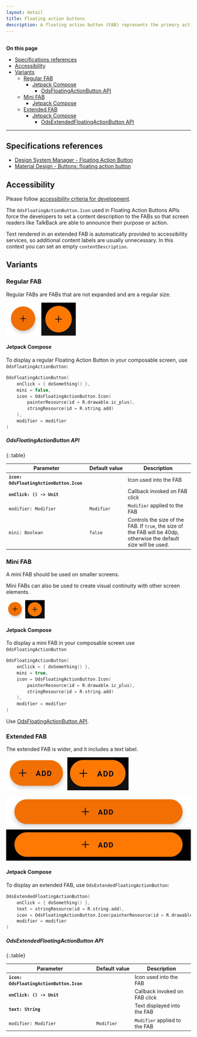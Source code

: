 ```yaml
---
layout: detail
title: Floating action buttons
description: A floating action button (FAB) represents the primary action of a screen.
---
```


<br>**On this page**

* [Specifications references](#specifications-references)
* [Accessibility](#accessibility)
* [Variants](#variants)
    * [Regular FAB](#regular-fab)
        * [Jetpack Compose](#jetpack-compose)
            * [OdsFloatingActionButton API](#odsfloatingactionbutton-api)
    * [Mini FAB](#mini-fab)
        * [Jetpack Compose](#jetpack-compose-1)
    * [Extended FAB](#extended-fab)
        * [Jetpack Compose](#jetpack-compose-2)
            * [OdsExtendedFloatingActionButton API](#odsextendedfloatingactionbutton-api)

---

## Specifications references

- [Design System Manager - Floating Action Button](https://system.design.orange.com/0c1af118d/p/577022-buttons-fab/b/101b2a)
- [Material Design - Buttons: floating action button](https://material.io/components/buttons-floating-action-button/)

## Accessibility

Please follow [accessibility criteria for development](https://a11y-guidelines.orange.com/en/mobile/android/development/).

The `OdsFloatingActionButton.Icon` used in Floating Action Buttons APIs force the developers to set a content description to the FABs so that
screen readers like TalkBack are able to announce their purpose or action.

Text rendered in an extended FAB is automatically provided to accessibility services, so additional content labels are usually unnecessary.
In this context you can set an empty `contentDescription`.

## Variants

### Regular FAB

Regular FABs are FABs that are not expanded and are a regular size.

![FAB light](images/fab_light.png)  ![FAB dark](images/fab_dark.png)

#### Jetpack Compose

To display a regular Floating Action Button in your composable screen, use `OdsFloatingActionButton`:

```kotlin
OdsFloatingActionButton(
    onClick = { doSomething() },
    mini = false,
    icon = OdsFloatingActionButton.Icon(
        painterResource(id = R.drawable.ic_plus),
        stringResource(id = R.string.add)
    ),
    modifier = modifier
)
```

##### OdsFloatingActionButton API

{:.table}

| Parameter                                   | Default&nbsp;value | Description                                                                                                         |
|---------------------------------------------|--------------------|---------------------------------------------------------------------------------------------------------------------|
| <b>`icon: OdsFloatingActionButton.Icon`</b> |                    | Icon used into the FAB                                                                                              |
| <b>`onClick: () -> Unit`</b>                |                    | Callback invoked on FAB click                                                                                       |
| `modifier: Modifier`                        | `Modifier`         | `Modifier` applied to the FAB                                                                                       |
| `mini: Boolean`                             | `false`            | Controls the size of the FAB. If `true`, the size of the FAB will be 40dp, otherwise the default size will be used. |

### Mini FAB

A mini FAB should be used on smaller screens.

Mini FABs can also be used to create visual continuity with other screen elements.

![FAB mini light](images/fab_mini_light.png)  ![FAB mini dark](images/fab_mini_dark.png)

#### Jetpack Compose

To display a mini FAB in your composable screen use `OdsFloatingActionButton`

```kotlin
OdsFloatingActionButton(
    onClick = { doSomething() },
    mini = true,
    icon = OdsFloatingActionButton.Icon(
        painterResource(id = R.drawable.ic_plus),
        stringResource(id = R.string.add)
    ),
    modifier = modifier
)
```

Use [OdsFloatingActionButton API](#odsfloatingactionbutton-api).

### Extended FAB

The extended FAB is wider, and it includes a text label.

![FAB extended light](images/fab_extended_light.png)  ![FAB extended dark](images/fab_extended_dark.png)

![FAB extended full width light](images/fab_extended_full_width_light.png)  ![FAB extended full width dark](images/fab_extended_full_width_dark.png)

#### Jetpack Compose

To display an extended FAB, use `OdsExtendedFloatingActionButton`:

```kotlin
OdsExtendedFloatingActionButton(
    onClick = { doSomething() },
    text = stringResource(id = R.string.add),
    icon = OdsFloatingActionButton.Icon(painterResource(id = R.drawable.ic_plus), ""),
    modifier = modifier
)
```

##### OdsExtendedFloatingActionButton API

{:.table}

| Parameter                                   | Default&nbsp;value | Description                   |
|---------------------------------------------|--------------------|-------------------------------|
| <b>`icon: OdsFloatingActionButton.Icon`</b> |                    | Icon used into the FAB        |
| <b>`onClick: () -> Unit`</b>                |                    | Callback invoked on FAB click |
| <b>`text: String`</b>                       |                    | Text displayed into the FAB   |
| `modifier: Modifier`                        | `Modifier`         | `Modifier` applied to the FAB |
